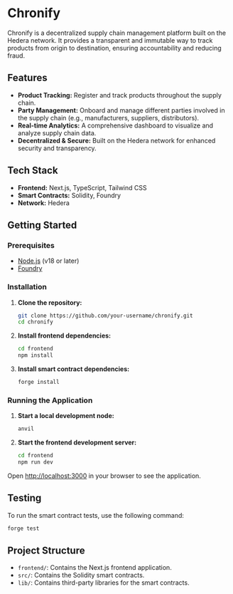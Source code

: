 # Chronify

Chronify is a decentralized supply chain management platform built on the Hedera network. It provides a transparent and immutable way to track products from origin to destination, ensuring accountability and reducing fraud.

## Features

*   **Product Tracking:** Register and track products throughout the supply chain.
*   **Party Management:** Onboard and manage different parties involved in the supply chain (e.g., manufacturers, suppliers, distributors).
*   **Real-time Analytics:** A comprehensive dashboard to visualize and analyze supply chain data.
*   **Decentralized & Secure:** Built on the Hedera network for enhanced security and transparency.

## Tech Stack

*   **Frontend:** Next.js, TypeScript, Tailwind CSS
*   **Smart Contracts:** Solidity, Foundry
*   **Network:** Hedera

## Getting Started

### Prerequisites

*   [Node.js](https://nodejs.org/en/) (v18 or later)
*   [Foundry](https://getfoundry.sh/)

### Installation

1.  **Clone the repository:**
    ```bash
    git clone https://github.com/your-username/chronify.git
    cd chronify
    ```

2.  **Install frontend dependencies:**
    ```bash
    cd frontend
    npm install
    ```

3.  **Install smart contract dependencies:**
    ```bash
    forge install
    ```

### Running the Application

1.  **Start a local development node:**
    ```bash
    anvil
    ```

2.  **Start the frontend development server:**
    ```bash
    cd frontend
    npm run dev
    ```

Open [http://localhost:3000](http://localhost:3000) in your browser to see the application.

## Testing

To run the smart contract tests, use the following command:

```bash
forge test
```

## Project Structure

*   `frontend/`: Contains the Next.js frontend application.
*   `src/`: Contains the Solidity smart contracts.
*   `lib/`: Contains third-party libraries for the smart contracts.